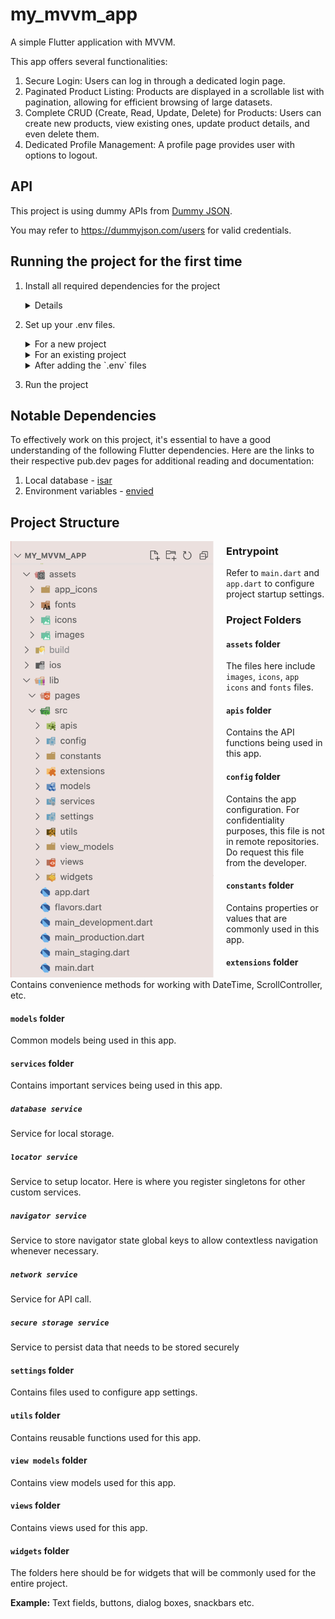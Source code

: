 # my_mvvm_app

A simple Flutter application with MVVM.

This app offers several functionalities:
1. Secure Login: Users can log in through a dedicated login page.
2. Paginated Product Listing: Products are displayed in a scrollable list with pagination, allowing for efficient browsing of large datasets.
3. Complete CRUD (Create, Read, Update, Delete) for Products: Users can create new products, view existing ones, update product details, and even delete them.
4. Dedicated Profile Management: A profile page provides user with options to logout.

## API

This project is using dummy APIs from [Dummy JSON](https://dummyjson.com).

You may refer to https://dummyjson.com/users for valid credentials.


## Running the project for the first time

1. Install all required dependencies for the project

    <details>
	
	```
	flutter clean
	flutter pub get
	cd ios
	pod install
	```
	
    </details>
    
2. Set up your .env files.
    
    <details>

	<summary>For a new project</summary>

	If this is a brand new project, create the following files in the `lib/config` folder:
	```
	config
	|- .env.development
	|- .env.production
	|- .env.staging
	```
	Then, update all three `.env` files to include the following lines of code:
	```
	BASE_URL = "www.google.com"
	API_KEY = "HELLO THIS IS DEV API KEY"
	API_SECRET = "DEV API SECRET"
	```
	
	</details>

    <details>

	<summary>For an existing project</summary>
	
	Retrieve the existing `.env` files and paste them into the `lib/config` folder.
    </details>
    
    <details>

	<summary>After adding the `.env` files</summary>
	
	Generate `Env()` by running these commands:
	```
	flutter pub run build_runner clean
	flutter packages pub run build_runner build --delete-conflicting-outputs
	```
	If you have `development_env.g.dart`  `production_env.g.dart` and `staging_env.g.dart` files in the `config` folder, you are on the right path.

	</details>

3. Run the project

## Notable Dependencies

To effectively work on this project, it's essential to have a good understanding of the following Flutter dependencies. Here are the links to their respective pub.dev pages for additional reading and documentation:

1. Local database - [isar](https://pub.dev/packages/isar)
2. Environment variables - [envied](https://pub.dev/packages/envied)

## Project Structure

<img align="left" style="margin-right: 20px;width: 325px" src="/lib/screenshots/folder_structure.png"></img>

### Entrypoint

Refer to `main.dart` and `app.dart` to configure project startup settings.

### Project Folders

#### `assets` folder

The files here include `images`, `icons`, `app icons` and `fonts` files.

#### `apis` folder

Contains the API functions being used in this app.

#### `config` folder

Contains the app configuration. For confidentiality purposes, this file is not in remote repositories. Do request this file from the developer.

#### `constants` folder

Contains properties or values that are commonly used in this app.

#### `extensions` folder

Contains convenience methods for working with DateTime, ScrollController, etc.

#### `models` folder

Common models being used in this app.

#### `services` folder

Contains important services being used in this app.

##### `database service`

Service for local storage.

##### `locator service`

Service to setup locator. Here is where you register singletons for other custom services.

##### `navigator service`

Service to store navigator state global keys to allow contextless navigation whenever necessary.

##### `network service`

Service for API call.

##### `secure storage service`

Service to persist data that needs to be stored securely

#### `settings` folder

Contains files used to configure app settings.

#### `utils` folder

Contains reusable functions used for this app.

#### `view models` folder

Contains view models used for this app.

#### `views` folder

Contains views used for this app.

#### `widgets` folder

The folders here should be for widgets that will be commonly used for the entire project.

**Example:** Text fields, buttons, dialog boxes, snackbars etc.

